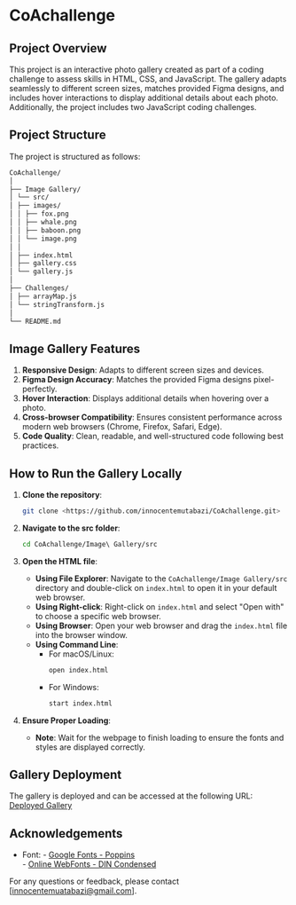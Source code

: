 # CoAchallenge

## Project Overview

This project is an interactive photo gallery created as part of a coding challenge to assess skills in HTML, CSS, and JavaScript. The gallery adapts seamlessly to different screen sizes, matches provided Figma designs, and includes hover interactions to display additional details about each photo. Additionally, the project includes two JavaScript coding challenges.

## Project Structure

The project is structured as follows:
```bash 
CoAchallenge/
│
├── Image Gallery/
│ └── src/
│ ├── images/
│ │ ├── fox.png
│ │ ├── whale.png
│ │ ├── baboon.png
│ │ └── image.png
│ │
│ ├── index.html
│ ├── gallery.css
│ └── gallery.js
│
├── Challenges/
│ ├── arrayMap.js
│ └── stringTransform.js
│
└── README.md
```

## Image Gallery Features

1. **Responsive Design**: Adapts to different screen sizes and devices.
2. **Figma Design Accuracy**: Matches the provided Figma designs pixel-perfectly.
3. **Hover Interaction**: Displays additional details when hovering over a photo.
4. **Cross-browser Compatibility**: Ensures consistent performance across modern web browsers (Chrome, Firefox, Safari, Edge).
5. **Code Quality**: Clean, readable, and well-structured code following best practices.

## How to Run the Gallery Locally

1. **Clone the repository**:
    ```bash
    git clone <https://github.com/innocentemutabazi/CoAchallenge.git>
    ```

2. **Navigate to the src folder**:
    ```bash
    cd CoAchallenge/Image\ Gallery/src
    ```

3. **Open the HTML file**:
    - **Using File Explorer**: Navigate to the `CoAchallenge/Image Gallery/src` directory and double-click on `index.html` to open it in your default web browser.
    - **Using Right-click**: Right-click on `index.html` and select "Open with" to choose a specific web browser.
    - **Using Browser**: Open your web browser and drag the `index.html` file into the browser window.
    - **Using Command Line**:
        - For macOS/Linux:
            ```bash
            open index.html
            ```
        - For Windows:
            ```bash
            start index.html
            ```

4. **Ensure Proper Loading**:
    - **Note**: Wait for the webpage to finish loading to ensure the fonts and styles are displayed correctly.

## Gallery Deployment

The gallery is deployed and can be accessed at the following URL: [Deployed Gallery](https://jolly-mandazi-a9fb43.netlify.app/)



## Acknowledgements

- Font: -   [Google Fonts - Poppins](https://fonts.google.com/specimen/Poppins)<br>
        -   [Online WebFonts - DIN Condensed](https://www.onlinewebfonts.com/download/954a505bdd1fd46577f8b93badf61c8c)

For any questions or feedback, please contact [innocentemuatabazi@gmail.com].
